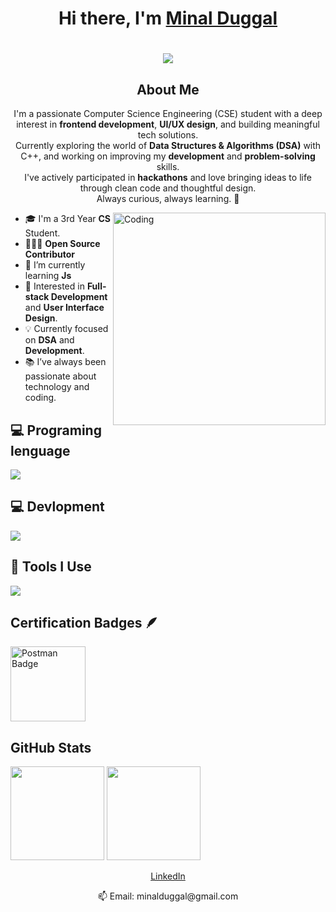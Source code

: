 <h1 align="center"> Hi there, I'm <a href="(https://www.linkedin.com/in/minal-duggal-2809131b3)">Minal Duggal</a> </h1>

<div align="center">
    <h1>
     <img src="https://readme-typing-svg.herokuapp.com?font=Jetbrains+mono&size=25&duration=3500&color=4FC3F7&center=true&vCenter=true&width=450&lines=Hii..+I'm+Minal+Duggal;Welcome+to+my+Github+profile!;Passionate+about+Coding!;Exploring+new+technologies!;Let's+code+together!;Passionate+about+Coding!;"
    </h1>
</div>

  <h2 align="center">About Me</h2>
<p align="center">
  I'm a passionate Computer Science Engineering (CSE) student with a deep interest in <strong>frontend development</strong>, <strong>UI/UX design</strong>, and building meaningful tech solutions.<br>
  Currently exploring the world of <strong>Data Structures & Algorithms (DSA)</strong> with C++, and working on improving my <strong>development</strong> and <strong>problem-solving</strong> skills.<br>
  I've actively participated in <strong>hackathons</strong> and love bringing ideas to life through clean code and thoughtful design.<br>
  Always curious, always learning. 🚀
</p>

<img align="right" alt="Coding" min-width="300px" max-width="200px" width="340px" src="https://media.giphy.com/media/L1R1tvI9svkIWwpVYr/giphy.gif" />

- 🎓 I'm a 3rd Year **CS** Student.
- 🧑🏿‍💻 **Open Source Contributor**
- 🌱 I’m currently learning **Js**
- 👀 Interested in **Full-stack Development** and **User Interface Design**.
- 💡 Currently focused on **DSA** and **Development**.
- 📚 I’ve always been passionate about technology and coding.


## 💻 Programing lenguage

<p align="left">
  <a href="https://skillicons.dev">
    <img src="https://skillicons.dev/icons?i=cpp,python,java" />
  </a>
</p>

## 💻 Devlopment

<p align="left">
  <a href="https://skillicons.dev">
    <img src="https://skillicons.dev/icons?i=html,css" />
  </a>
</p>

## 🔧 Tools I Use

<p align="left">
  <a href="https://skillicons.dev">
    <img src="https://skillicons.dev/icons?i=vscode,pycharm,git,github,figma" />
  </a>
</p>

<!-- Certification Badges -->

## Certification Badges 🪶
<div style='display:flex; align-items:center; gap: 10;' align='left'>
<a href="https://badgr.com/public/assertions/f4Biml4ARNWlK7Jl92GkSA?identity__email=minalduggal%40gmail.com" target="_blank">
  <img src="https://github.com/minalduggal/minalduggal-minalduggal/blob/main/Postman%20-%20Postman%20API%20Fundamentals%20Student%20Expert%20-%202025-01-26%20(1).png?raw=true width="120px" height="120px" alt="Postman Badge"/>
</a>
</div>
  
<h2 align="left">GitHub Stats</h2>
<div align="left">
  <img src="https://github-readme-stats.vercel.app/api?username=minalduggal&show_icons=true&theme=radical&hide_border=true&include_all_commits=true&count_private=true&cache_seconds=86400" height="150" />
  <img src="https://github-readme-stats.vercel.app/api/top-langs/?username=minalduggal&layout=compact&theme=radical&hide_border=true&langs_count=8&cache_seconds=86400" height="150" />
</div>

<p align="center">
  <a href="https://www.linkedin.com/in/minal-duggal-2809131b3">LinkedIn</a>
</p>
<p align="center">
📫 Email: minalduggal@gmail.com
</p>
